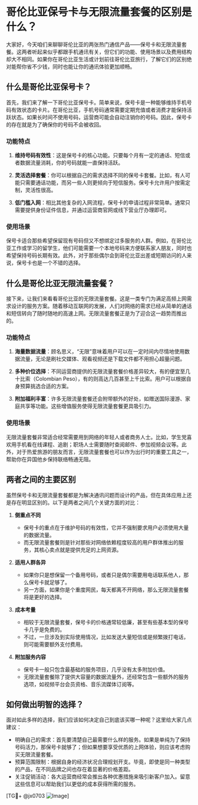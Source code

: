 # 哥伦比亚保号卡与无限流量套餐的区别是什么？

大家好，今天咱们来聊聊哥伦比亚的两张热门通信产品——保号卡和无限流量套餐。这两者听起来似乎都跟手机通讯有关，但它们的功能、使用场景以及费用结构却大不相同。如果你在哥伦比亚生活或计划前往哥伦比亚旅行，了解它们的区别绝对能帮你省不少钱，同时也能让你的通讯体验更加顺畅。

## 什么是哥伦比亚保号卡？

首先，我们来了解一下哥伦比亚保号卡。简单来说，保号卡是一种能够维持手机号码有效状态的卡片。在哥伦比亚，手机号码通常需要定期充值或者消费才能保持活跃状态。如果长时间不使用号码，运营商可能会自动注销你的号码。因此，保号卡的存在就是为了确保你的号码不会被收回。

### 功能特点

1. **维持号码有效性**：这是保号卡的核心功能。只要每个月有一定的通话、短信或者数据流量消耗，你的号码就能一直保持活跃。
   
2. **灵活选择套餐**：你可以根据自己的需求选择不同的保号卡套餐。比如，有人可能只需要通话功能，而另一些人则更倾向于短信服务。保号卡允许用户按需定制，灵活性很高。

3. **低门槛入网**：相比其他复杂的入网流程，保号卡的申请过程非常简单。通常只需要提供身份证件信息，并通过运营商官网或线下营业厅办理即可。

### 使用场景

保号卡适合那些希望保留现有号码但又不想绑定过多服务的人群。例如，在哥伦比亚工作或学习的留学生，他们可能需要一个本地号码来方便联系家人朋友，同时也希望保持号码长期有效。此外，对于那些偶尔会到哥伦比亚出差或短期访问的人来说，保号卡也是一个不错的选择。

## 什么是哥伦比亚无限流量套餐？

接下来，让我们来看看哥伦比亚的无限流量套餐。这是一类专门为满足高频上网需求设计的服务方案。随着移动互联网的发展，人们对网络的需求已经从简单的通话和短信转向了随时随地的高速上网。无限流量套餐正是为了迎合这一趋势而推出的。

### 功能特点

1. **海量数据流量**：顾名思义，“无限”意味着用户可以在一定时间内尽情地使用数据流量，无论是刷社交媒体、观看视频还是下载文件都不用担心超量问题。

2. **多种价位选择**：不同运营商提供的无限流量套餐价格差异较大，有的便宜至几十比索（Colombian Peso），有的则高达几百甚至上千比索。用户可以根据自身预算挑选合适的方案。

3. **附加福利丰富**：许多无限流量套餐还会附带额外的好处，如赠送国际漫游、家庭共享等功能。这些增值服务使得无限流量套餐更具吸引力。

### 使用场景

无限流量套餐非常适合经常需要用到网络的年轻人或者商务人士。比如，学生党喜欢用手机看在线课程、追剧；职场人士需要随时查阅邮件、参加视频会议等。此外，对于热爱旅游的朋友而言，无限流量套餐也可以作为出行时的重要工具之一，帮助你在异国他乡保持联络畅通无阻。

## 两者之间的主要区别

虽然保号卡和无限流量套餐都是为解决通讯问题而设计的产品，但在具体应用上还是存在明显区别的。以下是两者之间几个关键方面的对比：

1. **侧重点不同**
   - 保号卡的重点在于维护号码的有效性，它并不强制要求用户必须使用大量的数据流量。
   - 而无限流量套餐则是针对那些对网络依赖程度较高的用户群体推出的服务，其核心卖点就是提供充足的上网资源。

2. **适用人群各异**
   - 如果你只是想保留一个备用号码，或者只是偶尔需要用电话联系他人，那么保号卡就足够了。
   - 另一方面，如果你是个重度网民，每天都离不开网络，那么无限流量套餐将是更好的选择。

3. **成本考量**
   - 相较于无限流量套餐，保号卡的价格通常较低廉，甚至有些基本型的保号卡几乎是免费的。
   - 不过，一旦涉及到实际使用情况，比如发送大量短信或是频繁拨打电话，则可能需要额外支付费用。

4. **附加服务内容**
   - 保号卡一般只包含最基础的服务项目，几乎没有太多附加价值。
   - 无限流量套餐除了提供大容量的数据流量外，还经常包含一些额外的服务选项，如视频平台会员资格、音乐流媒体订阅等。

## 如何做出明智的选择？

面对如此多样的选择，我们应该如何决定自己到底该买哪一种呢？这里给大家几点建议：

- 明确自己的需求：首先要清楚自己最需要什么样的服务。如果是单纯为了保持号码活力，那保号卡就够了；但如果想要享受优质的上网体验，则应该考虑购买无限流量套餐。
- 预算范围限制：根据自身的经济状况合理规划开支。毕竟，即使是同一种类型的产品，在不同品牌之间也存在着显著的价格差距。
- 关注促销活动：各大运营商经常会推出各种优惠措施来吸引新客户加入。留意这些信息可以帮助我们以更低的成本获得所需的服务。

[TG💪+ @jx0703 ![Image](https://github.com/user-attachments/assets/dbca1d08-cadb-493c-b0ec-ad6f7a83f270)]